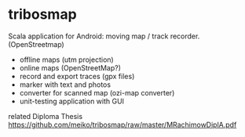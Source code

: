 tribosmap
=========

Scala application for Android: moving map / track recorder. (OpenStreetmap)

- offline maps (utm projection)
- online maps (OpenStreetMap?)
- record and export traces (gpx files)
- marker with text and photos
- converter for scanned map (ozi-map converter)
- unit-testing application with GUI

related Diploma Thesis
https://github.com/meiko/tribosmap/raw/master/MRachimowDiplA.pdf

